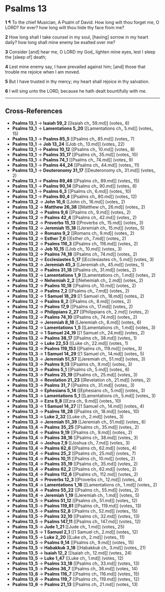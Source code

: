 # Psalms 13

**1** ¶ To the chief Musician, A Psalm of David. How long wilt thou forget me, O LORD? for ever? how long wilt thou hide thy face from me?

**2** How long shall I take counsel in my soul, [having] sorrow in my heart daily? how long shall mine enemy be exalted over me?

**3** Consider [and] hear me, O LORD my God_ lighten mine eyes, lest I sleep the [sleep of] death;

**4** Lest mine enemy say, I have prevailed against him; [and] those that trouble me rejoice when I am moved.

**5** But I have trusted in thy mercy; my heart shall rejoice in thy salvation.

**6** I will sing unto the LORD, because he hath dealt bountifully with me.

---

## Cross-References

- **Psalms 13_1** → **Isaiah 59_2** [[Isaiah ch_ 59.md]] (votes_ 6)
- **Psalms 13_1** → **Lamentations 5_20** [[Lamentations ch_ 5.md]] (votes_ 15)
- **Psalms 13_1** → **Psalms 85_5** [[Psalms ch_ 85.md]] (votes_ 7)
- **Psalms 13_1** → **Job 13_24** [[Job ch_ 13.md]] (votes_ 22)
- **Psalms 13_1** → **Psalms 10_12** [[Psalms ch_ 10.md]] (votes_ 8)
- **Psalms 13_1** → **Psalms 35_17** [[Psalms ch_ 35.md]] (votes_ 10)
- **Psalms 13_1** → **Psalms 74_1** [[Psalms ch_ 74.md]] (votes_ 9)
- **Psalms 13_1** → **Psalms 44_24** [[Psalms ch_ 44.md]] (votes_ 11)
- **Psalms 13_1** → **Deuteronomy 31_17** [[Deuteronomy ch_ 31.md]] (votes_ 2)
- **Psalms 13_1** → **Psalms 89_46** [[Psalms ch_ 89.md]] (votes_ 15)
- **Psalms 13_1** → **Psalms 90_14** [[Psalms ch_ 90.md]] (votes_ 6)
- **Psalms 13_1** → **Psalms 6_3** [[Psalms ch_ 6.md]] (votes_ 10)
- **Psalms 13_1** → **Psalms 80_4** [[Psalms ch_ 80.md]] (votes_ 12)
- **Psalms 13_2** → **John 16_6** [[John ch_ 16.md]] (votes_ 2)
- **Psalms 13_2** → **Matthew 26_38** [[Matthew ch_ 26.md]] (votes_ 2)
- **Psalms 13_2** → **Psalms 9_6** [[Psalms ch_ 9.md]] (votes_ 2)
- **Psalms 13_2** → **Psalms 42_4** [[Psalms ch_ 42.md]] (votes_ 2)
- **Psalms 13_2** → **Proverbs 15_13** [[Proverbs ch_ 15.md]] (votes_ 3)
- **Psalms 13_2** → **Jeremiah 15_18** [[Jeremiah ch_ 15.md]] (votes_ 5)
- **Psalms 13_2** → **Romans 9_2** [[Romans ch_ 9.md]] (votes_ 2)
- **Psalms 13_2** → **Esther 7_6** [[Esther ch_ 7.md]] (votes_ 2)
- **Psalms 13_2** → **Psalms 116_3** [[Psalms ch_ 116.md]] (votes_ 2)
- **Psalms 13_2** → **Job 10_15** [[Job ch_ 10.md]] (votes_ 3)
- **Psalms 13_2** → **Psalms 74_18** [[Psalms ch_ 74.md]] (votes_ 2)
- **Psalms 13_2** → **Ecclesiastes 5_17** [[Ecclesiastes ch_ 5.md]] (votes_ 3)
- **Psalms 13_2** → **Jeremiah 45_3** [[Jeremiah ch_ 45.md]] (votes_ 1)
- **Psalms 13_2** → **Psalms 31_18** [[Psalms ch_ 31.md]] (votes_ 2)
- **Psalms 13_2** → **Lamentations 1_9** [[Lamentations ch_ 1.md]] (votes_ 2)
- **Psalms 13_2** → **Nehemiah 2_2** [[Nehemiah ch_ 2.md]] (votes_ 2)
- **Psalms 13_2** → **Psalms 10_18** [[Psalms ch_ 10.md]] (votes_ 2)
- **Psalms 13_2** → **Psalms 7_2** [[Psalms ch_ 7.md]] (votes_ 2)
- **Psalms 13_2** → **1 Samuel 18_29** [[1 Samuel ch_ 18.md]] (votes_ 2)
- **Psalms 13_2** → **Psalms 8_2** [[Psalms ch_ 8.md]] (votes_ 2)
- **Psalms 13_2** → **Psalms 17_9** [[Psalms ch_ 17.md]] (votes_ 2)
- **Psalms 13_2** → **Philippians 2_27** [[Philippians ch_ 2.md]] (votes_ 2)
- **Psalms 13_2** → **Psalms 74_10** [[Psalms ch_ 74.md]] (votes_ 2)
- **Psalms 13_2** → **Jeremiah 8_18** [[Jeremiah ch_ 8.md]] (votes_ 6)
- **Psalms 13_2** → **Lamentations 1_5** [[Lamentations ch_ 1.md]] (votes_ 3)
- **Psalms 13_2** → **1 Samuel 24_19** [[1 Samuel ch_ 24.md]] (votes_ 2)
- **Psalms 13_2** → **Psalms 38_17** [[Psalms ch_ 38.md]] (votes_ 1)
- **Psalms 13_2** → **Luke 22_53** [[Luke ch_ 22.md]] (votes_ 1)
- **Psalms 13_3** → **Psalms 119_153** [[Psalms ch_ 119.md]] (votes_ 3)
- **Psalms 13_3** → **1 Samuel 14_29** [[1 Samuel ch_ 14.md]] (votes_ 5)
- **Psalms 13_3** → **Jeremiah 51_57** [[Jeremiah ch_ 51.md]] (votes_ 3)
- **Psalms 13_3** → **Psalms 9_13** [[Psalms ch_ 9.md]] (votes_ 3)
- **Psalms 13_3** → **Psalms 5_1** [[Psalms ch_ 5.md]] (votes_ 6)
- **Psalms 13_3** → **Psalms 25_19** [[Psalms ch_ 25.md]] (votes_ 3)
- **Psalms 13_3** → **Revelation 21_23** [[Revelation ch_ 21.md]] (votes_ 2)
- **Psalms 13_3** → **Psalms 31_7** [[Psalms ch_ 31.md]] (votes_ 3)
- **Psalms 13_3** → **Ephesians 5_14** [[Ephesians ch_ 5.md]] (votes_ 3)
- **Psalms 13_3** → **Lamentations 5_1** [[Lamentations ch_ 5.md]] (votes_ 3)
- **Psalms 13_3** → **Ezra 9_8** [[Ezra ch_ 9.md]] (votes_ 10)
- **Psalms 13_3** → **1 Samuel 14_27** [[1 Samuel ch_ 14.md]] (votes_ 4)
- **Psalms 13_3** → **Psalms 18_28** [[Psalms ch_ 18.md]] (votes_ 10)
- **Psalms 13_3** → **Luke 2_32** [[Luke ch_ 2.md]] (votes_ 3)
- **Psalms 13_3** → **Jeremiah 51_39** [[Jeremiah ch_ 51.md]] (votes_ 6)
- **Psalms 13_4** → **Psalms 35_25** [[Psalms ch_ 35.md]] (votes_ 2)
- **Psalms 13_4** → **Psalms 9_19** [[Psalms ch_ 9.md]] (votes_ 2)
- **Psalms 13_4** → **Psalms 38_16** [[Psalms ch_ 38.md]] (votes_ 3)
- **Psalms 13_4** → **Joshua 7_9** [[Joshua ch_ 7.md]] (votes_ 3)
- **Psalms 13_4** → **Psalms 62_6** [[Psalms ch_ 62.md]] (votes_ 4)
- **Psalms 13_4** → **Psalms 25_2** [[Psalms ch_ 25.md]] (votes_ 7)
- **Psalms 13_4** → **Psalms 10_11** [[Psalms ch_ 10.md]] (votes_ 2)
- **Psalms 13_4** → **Psalms 35_19** [[Psalms ch_ 35.md]] (votes_ 2)
- **Psalms 13_4** → **Psalms 62_2** [[Psalms ch_ 62.md]] (votes_ 2)
- **Psalms 13_4** → **Psalms 112_6** [[Psalms ch_ 112.md]] (votes_ 2)
- **Psalms 13_4** → **Proverbs 12_3** [[Proverbs ch_ 12.md]] (votes_ 4)
- **Psalms 13_4** → **Lamentations 1_16** [[Lamentations ch_ 1.md]] (votes_ 2)
- **Psalms 13_4** → **Psalms 55_22** [[Psalms ch_ 55.md]] (votes_ 2)
- **Psalms 13_4** → **Jeremiah 1_19** [[Jeremiah ch_ 1.md]] (votes_ 5)
- **Psalms 13_5** → **Psalms 51_12** [[Psalms ch_ 51.md]] (votes_ 12)
- **Psalms 13_5** → **Psalms 119_81** [[Psalms ch_ 119.md]] (votes_ 13)
- **Psalms 13_5** → **Psalms 52_8** [[Psalms ch_ 52.md]] (votes_ 15)
- **Psalms 13_5** → **Psalms 32_10** [[Psalms ch_ 32.md]] (votes_ 13)
- **Psalms 13_5** → **Psalms 147_11** [[Psalms ch_ 147.md]] (votes_ 12)
- **Psalms 13_5** → **Jude 1_21** [[Jude ch_ 1.md]] (votes_ 25)
- **Psalms 13_5** → **1 Samuel 2_1** [[1 Samuel ch_ 2.md]] (votes_ 12)
- **Psalms 13_5** → **Luke 2_20** [[Luke ch_ 2.md]] (votes_ 11)
- **Psalms 13_5** → **Psalms 9_14** [[Psalms ch_ 9.md]] (votes_ 15)
- **Psalms 13_5** → **Habakkuk 3_18** [[Habakkuk ch_ 3.md]] (votes_ 21)
- **Psalms 13_5** → **Isaiah 12_2** [[Isaiah ch_ 12.md]] (votes_ 24)
- **Psalms 13_5** → **Luke 1_47** [[Luke ch_ 1.md]] (votes_ 12)
- **Psalms 13_5** → **Psalms 33_18** [[Psalms ch_ 33.md]] (votes_ 13)
- **Psalms 13_5** → **Psalms 36_7** [[Psalms ch_ 36.md]] (votes_ 14)
- **Psalms 13_6** → **Psalms 116_7** [[Psalms ch_ 116.md]] (votes_ 15)
- **Psalms 13_6** → **Psalms 119_7** [[Psalms ch_ 119.md]] (votes_ 12)
- **Psalms 13_6** → **Psalms 21_13** [[Psalms ch_ 21.md]] (votes_ 13)
